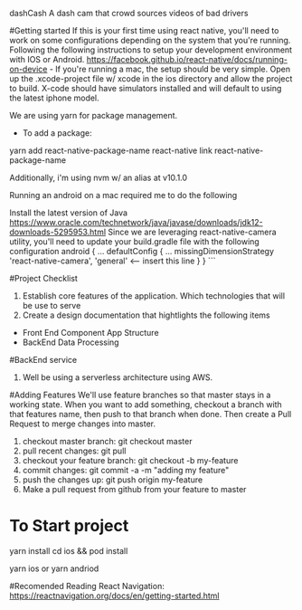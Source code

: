 dashCash
A dash cam that crowd sources videos of bad drivers

#Getting started If this is your first time using react native, you'll need to work on some configurations depending on the system that you're running. Following the following instructions to setup your development environment with IOS or Android. https://facebook.github.io/react-native/docs/running-on-device - If you're running a mac, the setup should be very simple. Open up the .xcode-project file w/ xcode in the ios directory and allow the project to build. X-code should have simulators installed and will default to using the latest iphone model.

We are using yarn for package management. 
- To  add a package: 

yarn add react-native-package-name
react-native link react-native-package-name

Additionally, i'm using nvm w/ an alias at v10.1.0

Running an android on a mac required me to do the following

Install the latest version of Java https://www.oracle.com/technetwork/java/javase/downloads/jdk12-downloads-5295953.html
Since we are leveraging react-native-camera utility, you'll need to update your build.gradle file with the following configuration
android {
  ...
  defaultConfig {
    ...
    missingDimensionStrategy 'react-native-camera', 'general' <-- insert this line
  }
} ```

#Project Checklist
1. Establish core features of the application. Which technologies that will be use to serve 
2. Create a design documentation that hightlights the following items
  * Front End Component App Structure 
  * BackEnd Data Processing 

#BackEnd service
1. Well be using a serverless architecture using AWS.

#Adding Features
We'll use feature branches so that master stays in a working state. When you want to add something, checkout a branch with that features name, then  push to that branch when done. Then create a Pull Request to merge changes into master.

1. checkout master branch: git checkout master
2. pull recent changes:  git pull
3. checkout your feature branch: git checkout -b my-feature
4. commit changes:  git commit -a -m "adding my feature"
5. push the changes up:   git push origin my-feature
6. Make a pull request from github from your feature to master

# To Start project
yarn install
cd ios && pod install

yarn ios  or yarn andriod

#Recomended Reading
React Navigation:
https://reactnavigation.org/docs/en/getting-started.html

